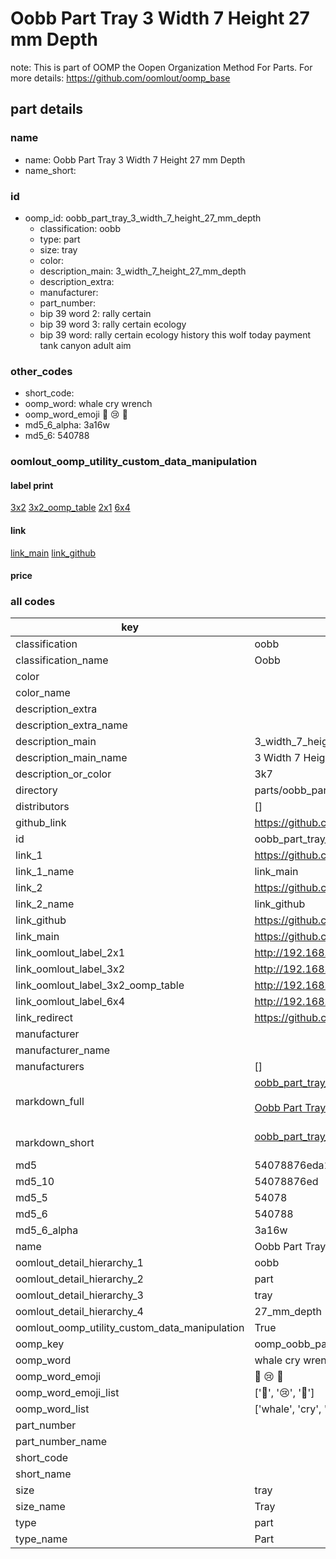 # Oobb Part Tray 3 Width 7 Height 27 mm Depth  

note: This is part of OOMP the Oopen Organization Method For Parts. For more details: https://github.com/oomlout/oomp_base

##  part details
  







### name
* name: Oobb Part Tray 3 Width 7 Height 27 mm Depth
* name_short: 
### id
* oomp_id: oobb_part_tray_3_width_7_height_27_mm_depth
  * classification: oobb
  * type: part
  * size: tray
  * color: 
  * description_main: 3_width_7_height_27_mm_depth
  * description_extra: 
  * manufacturer: 
  * part_number: 
  * bip 39 word 2: rally certain
  * bip 39 word 3: rally certain ecology
  * bip 39 word: rally certain ecology history this wolf today payment tank canyon adult aim

### other_codes
* short_code: 
* oomp_word: whale cry wrench
* oomp_word_emoji :whale: :cry: :wrench:
* md5_6_alpha: 3a16w
* md5_6: 540788






### oomlout_oomp_utility_custom_data_manipulation
#### label print
[3x2](http://192.168.1.245:1112/?label=oomp%203a16w)
[3x2_oomp_table](http://192.168.1.108:1112/?label=oomp%203a16w)
[2x1](http://192.168.1.242:1112/?label=oomp%203a16w)
[6x4](http://192.168.1.55:1112/?label=oomp%203a16w)    

#### link

[link_main](https://github.com/oomlout/oomlout_oomp_version_1_messy/tree/main/parts/oobb_part_tray_3_width_7_height_27_mm_depth) [link_github](https://github.com/oomlout/oomlout_oomp_version_1_messy/tree/main/parts/oobb_part_tray_3_width_7_height_27_mm_depth)                             

#### price







### all codes 
| key | value |  
| --- | --- |  
| classification | oobb |  
| classification_name | Oobb |  
| color |  |  
| color_name |  |  
| description_extra |  |  
| description_extra_name |  |  
| description_main | 3_width_7_height_27_mm_depth |  
| description_main_name | 3 Width 7 Height 27 mm Depth |  
| description_or_color | 3k7 |  
| directory | parts/oobb_part_tray_3_width_7_height_27_mm_depth |  
| distributors | [] |  
| github_link | https://github.com/oomlout/oomlout_oomp_part_src/tree/main/parts/oobb_part_tray_3_width_7_height_27_mm_depth |  
| id | oobb_part_tray_3_width_7_height_27_mm_depth |  
| link_1 | https://github.com/oomlout/oomlout_oomp_version_1_messy/tree/main/parts/oobb_part_tray_3_width_7_height_27_mm_depth |  
| link_1_name | link_main |  
| link_2 | https://github.com/oomlout/oomlout_oomp_version_1_messy/tree/main/parts/oobb_part_tray_3_width_7_height_27_mm_depth |  
| link_2_name | link_github |  
| link_github | https://github.com/oomlout/oomlout_oomp_version_1_messy/tree/main/parts/oobb_part_tray_3_width_7_height_27_mm_depth |  
| link_main | https://github.com/oomlout/oomlout_oomp_version_1_messy/tree/main/parts/oobb_part_tray_3_width_7_height_27_mm_depth |  
| link_oomlout_label_2x1 | http://192.168.1.242:1112/?label=oomp%203a16w |  
| link_oomlout_label_3x2 | http://192.168.1.245:1112/?label=oomp%203a16w |  
| link_oomlout_label_3x2_oomp_table | http://192.168.1.108:1112/?label=oomp%203a16w |  
| link_oomlout_label_6x4 | http://192.168.1.55:1112/?label=oomp%203a16w |  
| link_redirect | https://github.com/oomlout/oomlout_oomp_version_1_messy/tree/main/parts/oobb_part_tray_3_width_7_height_27_mm_depth |  
| manufacturer |  |  
| manufacturer_name |  |  
| manufacturers | [] |  
| markdown_full | [oobb_part_tray_3_width_7_height_27_mm_depth](none)<br>[](none)<br>[Oobb Part Tray 3 Width 7 Height 27 Mm Depth](none)<br><br> |  
| markdown_short | [oobb_part_tray_3_width_7_height_27_mm_depth](none)<br><br> |  
| md5 | 54078876eda1bc6bf37066c28c096d8a |  
| md5_10 | 54078876ed |  
| md5_5 | 54078 |  
| md5_6 | 540788 |  
| md5_6_alpha | 3a16w |  
| name | Oobb Part Tray 3 Width 7 Height 27 mm Depth |  
| oomlout_detail_hierarchy_1 | oobb |  
| oomlout_detail_hierarchy_2 | part |  
| oomlout_detail_hierarchy_3 | tray |  
| oomlout_detail_hierarchy_4 | 27_mm_depth |  
| oomlout_oomp_utility_custom_data_manipulation | True |  
| oomp_key | oomp_oobb_part_tray_3_width_7_height_27_mm_depth |  
| oomp_word | whale cry wrench |  
| oomp_word_emoji | :whale: :cry: :wrench: |  
| oomp_word_emoji_list | [':whale:', ':cry:', ':wrench:'] |  
| oomp_word_list | ['whale', 'cry', 'wrench'] |  
| part_number |  |  
| part_number_name |  |  
| short_code |  |  
| short_name |  |  
| size | tray |  
| size_name | Tray |  
| type | part |  
| type_name | Part |  
